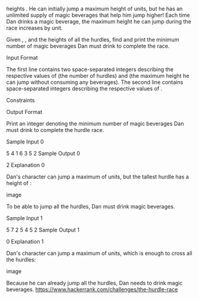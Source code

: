 heights . He can initially jump a maximum height of  units, but he has an unlimited supply of magic beverages that help him jump higher! Each time Dan drinks a magic beverage, the maximum height he can jump during the race increases by  unit.

Given , , and the heights of all the hurdles, find and print the minimum number of magic beverages Dan must drink to complete the race.

Input Format

The first line contains two space-separated integers describing the respective values of  (the number of hurdles) and  (the maximum height he can jump without consuming any beverages). 
The second line contains  space-separated integers describing the respective values of .

Constraints

Output Format

Print an integer denoting the minimum number of magic beverages Dan must drink to complete the hurdle race.

Sample Input 0

5 4
1 6 3 5 2
Sample Output 0

2
Explanation 0

Dan's character can jump a maximum of  units, but the tallest hurdle has a height of :

image

To be able to jump all the hurdles, Dan must drink  magic beverages.

Sample Input 1

5 7
2 5 4 5 2
Sample Output 1

0
Explanation 1

Dan's character can jump a maximum of  units, which is enough to cross all the hurdles:

image

Because he can already jump all the hurdles, Dan needs to drink  magic beverages.
https://www.hackerrank.com/challenges/the-hurdle-race
